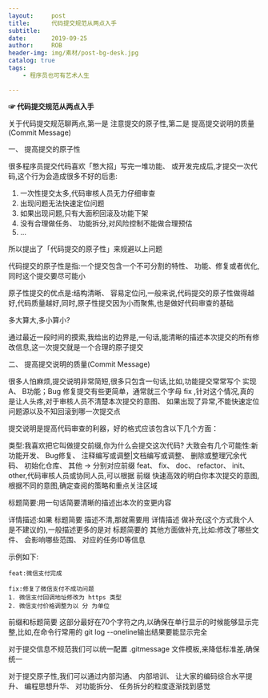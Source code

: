 ```yaml
---
layout:     post
title:      代码提交规范从两点入手
subtitle:   
date:       2019-09-25
author:     ROB
header-img: img/素材/post-bg-desk.jpg
catalog: true
tags:
    - 程序员也可有艺术人生

---
```






**☞ 代码提交规范从两点入手**

关于代码提交规范聊两点,第一是 注意提交的原子性,第二是 提高提交说明的质量(Commit Message)

一、 提高提交的原子性

很多程序员提交代码喜欢「憋大招」写完一堆功能、 或开发完成后,才提交一次代码,这个行为会造成很多不好的后患:

1. 一次性提交太多,代码审核人员无力仔细审查
2. 出现问题无法快速定位问题
3. 如果出现问题,只有大面积回滚及功能下架
4. 没有合理做任务、 功能拆分,对风险控制不能做合理预估
5. ...

所以提出了「代码提交的原子性」来规避以上问题

代码提交的原子性是指:一个提交包含一个不可分割的特性、 功能、修复或者优化,同时这个提交要尽可能小

原子性提交的优点是:结构清晰、 容易定位问,一般来说,代码提交的原子性做得越好,代码质量越好,同时,原子性提交因为小而聚焦,也是做好代码审查的基础

多大算大,多小算小? 

通过最近一段时间的摸索,我给出的边界是,一句话,能清晰的描述本次提交的所有修改信息,这一次提交就是一个合理的原子提交

二、 提高提交说明的质量(Commit Message)

很多人怕麻烦,提交说明非常简短,很多只包含一句话,比如,功能提交常常写个 实现A、 B功能；Bug 修复提交有些更简单，通常就三个字母 fix ,针对这个情况,真的是让人头疼,对于审核人员不清楚本次提交的意图、 如果出现了异常,不能快速定位问题源以及不知回滚到哪一次提交点

提交说明是提高代码审查的利器，好的格式应该包含以下几个方面：

类型:我喜欢把它叫做提交前缀,你为什么会提交这次代码? 大致会有几个可能性:新功能开发、 Bug修复、 注释编写或调整|文档编写或调整、 删除或整理冗余代码、 初始化仓库、 其他 → 分别对应前缀 feat、 fix、 doc、 refactor、 init、 other,代码审核人员或协同人员,可以根据 前缀 快速高效的明白你本次提交的意图,根据不同的意图,确定查阅的策略和重点关注区域

标题简要:用一句话简要清晰的描述出本次的变更内容

详情描述:如果 标题简要 描述不清,那就需要用 详情描述 做补充(这个方式我个人是不建议的),一般描述更多的是对 标题简要的 其他方面做补充,比如:修改了哪些文件、 会影响哪些范围、 对应的任务ID等信息

示例如下:

~~~
feat:微信支付完成

fix:修复了微信支付不成功问题
1. 微信支付回调地址修改为 https 类型
2. 微信支付价格调整为以 分 为单位
~~~



前缀和标题简要 这部分最好在70个字符之内,以确保在单行显示的时候能够显示完整,比如,在命令行常用的 git log --oneline输出结果要能显示完全

对于提交信息不规范我们可以统一配置 .gitmessage 文件模板,来降低标准差,确保统一

对于提交原子性,我们可以通过内部沟通、 内部培训、 让大家的编码综合水平提升、 编程思想升华、 对功能拆分、 任务拆分的粒度逐渐找到感觉







